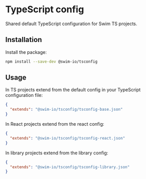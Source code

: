 # TypeScript config

Shared default TypeScript configuration for Swim TS projects.

## Installation

Install the package:

```sh
npm install --save-dev @swim-io/tsconfig
```

## Usage

In TS projects extend from the default config in your TypeScript configuration file:

```json
{
  "extends": "@swim-io/tsconfig/tsconfig-base.json"
}
```

In React projects extend from the react config:

```json
{
  "extends": "@swim-io/tsconfig/tsconfig-react.json"
}
```

In library projects extend from the library config:

```json
{
  "extends": "@swim-io/tsconfig/tsconfig-library.json"
}
```
